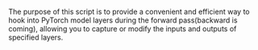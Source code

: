 The purpose of this script is to provide a convenient and efficient way to hook into PyTorch model layers during the forward pass(backward is coming), allowing you to capture or modify the inputs and outputs of specified layers. 
